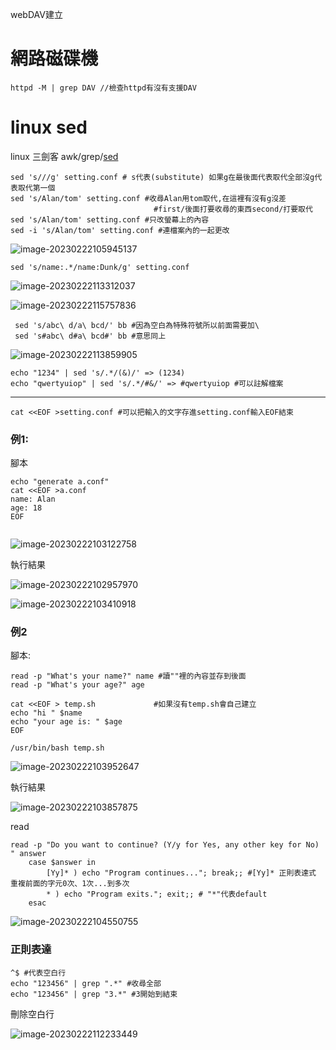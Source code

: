 webDAV建立

# 網路磁碟機

```
httpd -M | grep DAV //檢查httpd有沒有支援DAV
```

# linux sed

linux 三劍客 awk/grep/[sed](https://shengyu7697.github.io/linux-sed/)

``` 
sed 's///g' setting.conf # s代表(substitute) 如果g在最後面代表取代全部沒g代表取代第一個
sed 's/Alan/tom' setting.conf #收尋Alan用tom取代,在這裡有沒有g沒差
								#first/後面打要收尋的東西second/打要取代
sed 's/Alan/tom' setting.conf #只改螢幕上的內容
sed -i 's/Alan/tom' setting.conf #連檔案內的一起更改
```

![image-20230222105945137](C:\Users\PAVI\AppData\Roaming\Typora\typora-user-images\image-20230222105945137.png)

```
sed 's/name:.*/name:Dunk/g' setting.conf
```

![image-20230222113312037](C:\Users\PAVI\AppData\Roaming\Typora\typora-user-images\image-20230222113312037.png)

![image-20230222115757836](C:\Users\PAVI\AppData\Roaming\Typora\typora-user-images\image-20230222115757836.png)

```
 sed 's/abc\ d/a\ bcd/' bb #因為空白為特殊符號所以前面需要加\
 sed 's#abc\ d#a\ bcd#' bb #意思同上
```

![image-20230222113859905](C:\Users\PAVI\AppData\Roaming\Typora\typora-user-images\image-20230222113859905.png)

``` 
echo "1234" | sed 's/.*/(&)/' => (1234)
echo "qwertyuiop" | sed 's/.*/#&/' => #qwertyuiop #可以註解檔案
```



***



```
cat <<EOF >setting.conf #可以把輸入的文字存進setting.conf輸入EOF結束
```

### 例1:

腳本

```
echo "generate a.conf"
cat <<EOF >a.conf
name: Alan
age: 18
EOF


```

![image-20230222103122758](C:\Users\PAVI\AppData\Roaming\Typora\typora-user-images\image-20230222103122758.png)

執行結果

![image-20230222102957970](C:\Users\PAVI\AppData\Roaming\Typora\typora-user-images\image-20230222102957970.png)

![image-20230222103410918](C:\Users\PAVI\AppData\Roaming\Typora\typora-user-images\image-20230222103410918.png)

### 例2

腳本:

```
read -p "What's your name?" name #讀""裡的內容並存到後面
read -p "What's your age?" age

cat <<EOF > temp.sh 			#如果沒有temp.sh會自己建立
echo "hi " $name
echo "your age is: " $age
EOF

/usr/bin/bash temp.sh

```



![image-20230222103952647](C:\Users\PAVI\AppData\Roaming\Typora\typora-user-images\image-20230222103952647.png)

執行結果

![image-20230222103857875](C:\Users\PAVI\AppData\Roaming\Typora\typora-user-images\image-20230222103857875.png)

read

```
read -p "Do you want to continue? (Y/y for Yes, any other key for No) " answer
    case $answer in
        [Yy]* ) echo "Program continues..."; break;; #[Yy]* 正則表達式 重複前面的字元0次、1次...到多次
        * ) echo "Program exits."; exit;; # "*"代表default
    esac
```



![image-20230222104550755](C:\Users\PAVI\AppData\Roaming\Typora\typora-user-images\image-20230222104550755.png)

### 正則表達

```
^$ #代表空白行
echo "123456" | grep ".*" #收尋全部
echo "123456" | grep "3.*" #3開始到結束
```

刪除空白行

![image-20230222112233449](C:\Users\PAVI\AppData\Roaming\Typora\typora-user-images\image-20230222112233449.png)